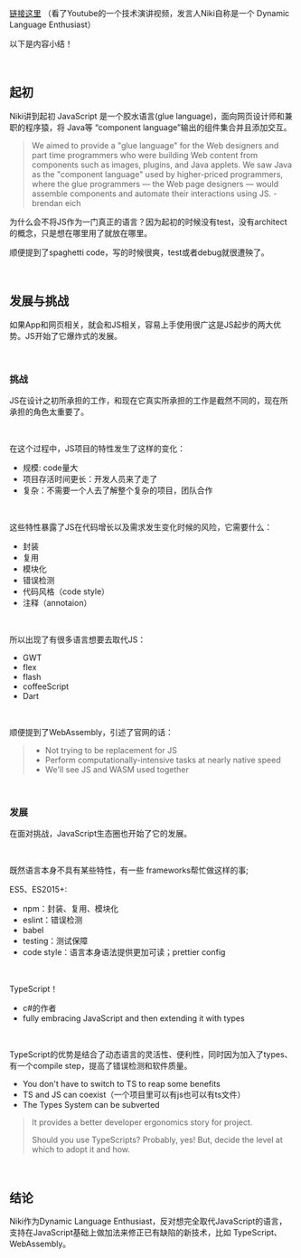 [链接这里](https://www.youtube.com/watch?v=qGK541P2xII&t=872s/) （看了Youtube的一个技术演讲视频，发言人Niki自称是一个 Dynamic Language Enthusiast）

以下是内容小结！

<Br/>

## 起初

Niki讲到起初 JavaScript 是一个胶水语言(glue language)，面向网页设计师和兼职的程序猿，将 Java等 “component language”输出的组件集合并且添加交互。

> We aimed to provide a "glue language" for the Web designers and part time programmers who were building Web content from components such as images, plugins, and Java applets. We saw Java as the "component language" used by higher-priced programmers, where the glue programmers — the Web page designers — would assemble components and automate their interactions using JS.           - brendan eich

为什么会不将JS作为一门真正的语言？因为起初的时候没有test，没有architect的概念，只是想在哪里用了就放在哪里。

顺便提到了spaghetti code，写的时候很爽，test或者debug就很遭殃了。

<Br/>

## 发展与挑战

如果App和网页相关，就会和JS相关，容易上手使用很广这是JS起步的两大优势。JS开始了它爆炸式的发展。

<Br/>

### 挑战

JS在设计之初所承担的工作，和现在它真实所承担的工作是截然不同的，现在所承担的角色太重要了。

<Br/>

在这个过程中，JS项目的特性发生了这样的变化：

* 规模: code量大
* 项目存活时间更长：开发人员来了走了
* 复杂：不需要一个人去了解整个复杂的项目，团队合作

<Br/>

这些特性暴露了JS在代码增长以及需求发生变化时候的风险，它需要什么：

* 封装
* 复用
* 模块化
* 错误检测
* 代码风格（code style）
* 注释（annotaion）

<Br/>

所以出现了有很多语言想要去取代JS：

* GWT
* flex
* flash
* coffeeScript
* Dart

<Br/>

顺便提到了WebAssembly，引述了官网的话：

> - Not trying to be replacement for JS
> - Perform computationally-intensive tasks at nearly native speed
> - We'll see JS and WASM used together

<Br/>

### 发展

在面对挑战，JavaScript生态圈也开始了它的发展。

<Br/>

既然语言本身不具有某些特性，有一些 frameworks帮忙做这样的事;

ES5、ES2015+:

* npm：封装、复用、模块化
* eslint：错误检测
* babel
* testing：测试保障
* code style：语言本身语法提供更加可读；prettier config

<Br/>

TypeScript！

* c#的作者
* fully embracing JavaScript and then extending it with types

<Br/>

TypeScript的优势是结合了动态语言的灵活性、便利性，同时因为加入了types、有一个compile step，提高了错误检测和软件质量。

* You don't have to switch to TS to reap some benefits
* TS and JS can coexist（一个项目里可以有js也可以有ts文件）
* The Types System can be subverted

> It provides a better developer ergonomics story for project.
>
> Should you use TypeScripts? Probably, yes! But, decide the level at which to adopt it and how.

<Br/>

## 结论

Niki作为Dynamic Language Enthusiast，反对想完全取代JavaScript的语言，支持在JavaScript基础上做加法来修正已有缺陷的新技术，比如 TypeScript、WebAssembly。


